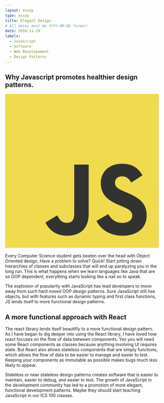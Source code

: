 ```yaml
---
layout: essay
type: essay
title: Elegant Design
# All dates must be YYYY-MM-DD format!
date: 2018-11-29
labels:
  - Javascript
  - Software
  - Web Developement
  - Design Patterns
---
```

 ## Why Javascript promotes healthier design patterns.

<img class = "ui medium left floated image" src="../images/js.png">

Every Computer Science student gets beaten over the head with Object Oriented design. 
Have a problem to solve? Quick! Start jotting down hierarchies of classes and subclasses 
that will end up paralyzing you in the long run. This is what happens when we learn languages like Java that are so OOP 
dependent, everything starts looking like a nail so to speak. 

The explosion of popularity with JavaScript has lead developers to move away from such hard nosed OOP design patterns. 
Sure JavaScript still has objects, but with features such as dynamic typing and first class functions, JS lends itself 
to more functional design patterns. 

## A more functional approach with React

The react library lends itself beautifly to a more functional design pattern. As I have began to dig  deeper into using the
React library, I have loved how react focuses on the flow of data between components. Yes you will need some React components 
as classes because anything involving UI requires state. But React also allows stateless components that are simply functions, 
which allows the flow of data to be easier to manage and easier to test. Keeping your components as immutable as possible
makes bugs much less likely to appear. 

Stateless or near stateless design patterns creates software that is easier to maintain, easier to debug, and easier to test. 
The growth of JavaScript in the development community has led to a promotion of more elegant, functional development patterns. 
Maybe they should start teaching JavaScript in our ICS 100 classes.
